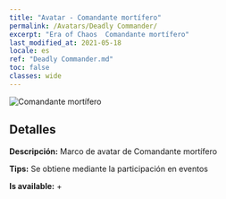 ```yaml
---
title: "Avatar - Comandante mortífero"
permalink: /Avatars/Deadly Commander/
excerpt: "Era of Chaos  Comandante mortífero"
last_modified_at: 2021-05-18
locale: es
ref: "Deadly Commander.md"
toc: false
classes: wide
---
```

 ![Comandante mortífero](/images/a/avatarFrame_21.png)

## Detalles

 **Descripción:** Marco de avatar de Comandante mortífero 

 **Tips:** Se obtiene mediante la participación en eventos 

 **Is available:**  + 

